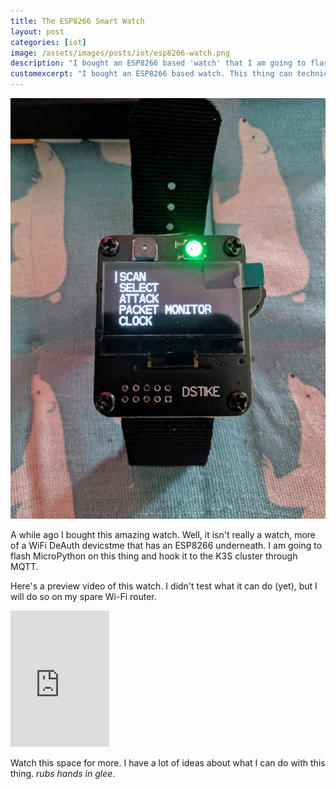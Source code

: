```yaml
---
title: The ESP8266 Smart Watch
layout: post
categories: [iot]
image: /assets/images/posts/iot/esp8266-watch.png
description: "I bought an ESP8266 based 'watch' that I am going to flash MicroPython on."
customexcerpt: "I bought an ESP8266 based watch. This thing can technically run MicroPython!"
---
```



![Watch](/assets/images/posts/iot/esp8266-watch.png)

A while ago I bought this amazing watch. Well, it isn't really a watch, more of a WiFi DeAuth devicstme that has an ESP8266 underneath. I am going to flash MicroPython on this thing and hook it to the K3S cluster through MQTT. 

Here's a preview video of this watch. I didn't test what it can do (yet), but I will do so on my spare Wi-Fi router.

<iframe
    width="158"
    height="218"
    src="https://www.youtube.com/embed/gPCz0uTKW8c"
    frameborder="0"
    allow="accelerometer; autoplay; encrypted-media; gyroscope; picture-in-picture"
    allowfullscreen>
</iframe>

Watch this space for more. I have a lot of ideas about what I can do with this thing. *rubs hands in glee*.

